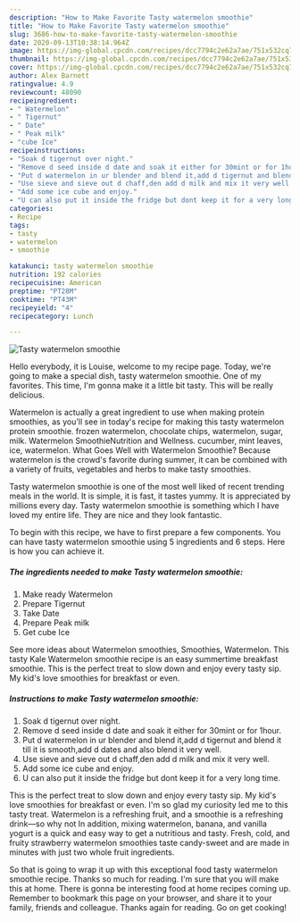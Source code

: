 ```yaml
---
description: "How to Make Favorite Tasty watermelon smoothie"
title: "How to Make Favorite Tasty watermelon smoothie"
slug: 3686-how-to-make-favorite-tasty-watermelon-smoothie
date: 2020-09-13T10:38:14.964Z
image: https://img-global.cpcdn.com/recipes/dcc7794c2e62a7ae/751x532cq70/tasty-watermelon-smoothie-recipe-main-photo.jpg
thumbnail: https://img-global.cpcdn.com/recipes/dcc7794c2e62a7ae/751x532cq70/tasty-watermelon-smoothie-recipe-main-photo.jpg
cover: https://img-global.cpcdn.com/recipes/dcc7794c2e62a7ae/751x532cq70/tasty-watermelon-smoothie-recipe-main-photo.jpg
author: Alex Barnett
ratingvalue: 4.9
reviewcount: 48090
recipeingredient:
- " Watermelon"
- " Tigernut"
- " Date"
- " Peak milk"
- "cube Ice"
recipeinstructions:
- "Soak d tigernut over night."
- "Remove d seed inside d date and soak it either for 30mint or for 1hour."
- "Put d watermelon in ur blender and blend it,add d tigernut and blend it till it is smooth,add d dates and also blend it very well."
- "Use sieve and sieve out d chaff,den add d milk and mix it very well."
- "Add some ice cube and enjoy."
- "U can also put it inside the fridge but dont keep it for a very long time."
categories:
- Recipe
tags:
- tasty
- watermelon
- smoothie

katakunci: tasty watermelon smoothie 
nutrition: 192 calories
recipecuisine: American
preptime: "PT28M"
cooktime: "PT43M"
recipeyield: "4"
recipecategory: Lunch

---
```



![Tasty watermelon smoothie](https://img-global.cpcdn.com/recipes/dcc7794c2e62a7ae/751x532cq70/tasty-watermelon-smoothie-recipe-main-photo.jpg)

Hello everybody, it is Louise, welcome to my recipe page. Today, we're going to make a special dish, tasty watermelon smoothie. One of my favorites. This time, I'm gonna make it a little bit tasty. This will be really delicious.

Watermelon is actually a great ingredient to use when making protein smoothies, as you&#39;ll see in today&#39;s recipe for making this tasty watermelon protein smoothie. frozen watermelon, chocolate chips, watermelon, sugar, milk. Watermelon SmoothieNutrition and Wellness. cucumber, mint leaves, ice, watermelon. What Goes Well with Watermelon Smoothie? Because watermelon is the crowd&#39;s favorite during summer, it can be combined with a variety of fruits, vegetables and herbs to make tasty smoothies.

Tasty watermelon smoothie is one of the most well liked of recent trending meals in the world. It is simple, it is fast, it tastes yummy. It is appreciated by millions every day. Tasty watermelon smoothie is something which I have loved my entire life. They are nice and they look fantastic.


To begin with this recipe, we have to first prepare a few components. You can have tasty watermelon smoothie using 5 ingredients and 6 steps. Here is how you can achieve it.

<!--inarticleads1-->

##### The ingredients needed to make Tasty watermelon smoothie:

1. Make ready  Watermelon
1. Prepare  Tigernut
1. Take  Date
1. Prepare  Peak milk
1. Get cube Ice


See more ideas about Watermelon smoothies, Smoothies, Watermelon. This tasty Kale Watermelon smoothie recipe is an easy summertime breakfast smoothie. This is the perfect treat to slow down and enjoy every tasty sip. My kid&#39;s love smoothies for breakfast or even. 

<!--inarticleads2-->

##### Instructions to make Tasty watermelon smoothie:

1. Soak d tigernut over night.
1. Remove d seed inside d date and soak it either for 30mint or for 1hour.
1. Put d watermelon in ur blender and blend it,add d tigernut and blend it till it is smooth,add d dates and also blend it very well.
1. Use sieve and sieve out d chaff,den add d milk and mix it very well.
1. Add some ice cube and enjoy.
1. U can also put it inside the fridge but dont keep it for a very long time.


This is the perfect treat to slow down and enjoy every tasty sip. My kid&#39;s love smoothies for breakfast or even. I&#39;m so glad my curiosity led me to this tasty treat. Watermelon is a refreshing fruit, and a smoothie is a refreshing drink—so why not In addition, mixing watermelon, banana, and vanilla yogurt is a quick and easy way to get a nutritious and tasty. Fresh, cold, and fruity strawberry watermelon smoothies taste candy-sweet and are made in minutes with just two whole fruit ingredients. 

So that is going to wrap it up with this exceptional food tasty watermelon smoothie recipe. Thanks so much for reading. I'm sure that you will make this at home. There is gonna be interesting food at home recipes coming up. Remember to bookmark this page on your browser, and share it to your family, friends and colleague. Thanks again for reading. Go on get cooking!
